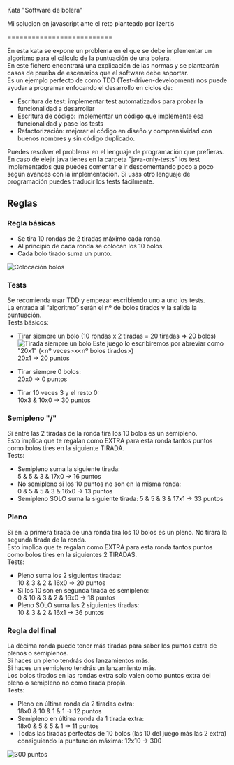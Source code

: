 Kata "Software de bolera"

Mi solucion en javascript ante el reto planteado por Izertis

==========================

En esta kata se expone un problema en el que se debe implementar un algoritmo para el cálculo de la puntuación de una bolera.  
En este fichero encontrará una explicación de las normas y se plantearán casos de prueba de escenarios que el software debe soportar.  
Es un ejemplo perfecto de como TDD (Test-driven-development) nos puede ayudar a programar enfocando el desarrollo en ciclos de:
* Escritura de test: implementar test automatizados para probar la funcionalidad a desarrollar
* Escritura de código: implementar un código que implemente esa funcionalidad y pase los tests
* Refactorización: mejorar el código en diseño y comprensividad con buenos nombres y sin código duplicado.

Puedes resolver el problema en el lenguaje de programación que prefieras.
En caso de elejir java tienes en la carpeta "java-only-tests" los test implementados que puedes comentar e ir descomentando poco a poco según avances con la implementación. Si usas otro lenguaje de programación puedes traducir los tests fácilmente.

## Reglas
### Regla básicas
* Se tira 10 rondas de 2 tiradas máximo cada ronda.
* Al principio de cada ronda se colocan los 10 bolos.
* Cada bolo tirado suma un punto.

![Colocación bolos](resources/img/bolos.png?raw=true "Bolos")

### Tests
Se recomienda usar TDD y empezar escribiendo uno a uno los tests.  
La entrada al “algoritmo” serán el nº de bolos tirados y la salida la puntuación.  
Tests básicos:
* Tirar siempre un bolo (10 rondas x 2 tiradas = 20 tiradas => 20 bolos)
![Tirada siempre un bolo](resources/img/tirada_todo_1.png?raw=true "Siempre un bolo")
Este juego lo escribiremos por abreviar como "20x1" (<nº veces>x<nº bolos tirados>)  
    20x1 -> 20 puntos

* Tirar siempre 0 bolos:  
    20x0 -> 0 puntos

* Tirar 10 veces 3 y el resto 0:  
    10x3 & 10x0 -> 30 puntos



### Semipleno "/"
Si entre las 2 tiradas de la ronda tira los 10 bolos es un semipleno.  
Esto implica que te regalan como EXTRA para esta ronda tantos puntos como bolos tires en la siguiente TIRADA.  
Tests:
* Semipleno suma la siguiente tirada:  
    5 & 5 & 3 & 17x0 -> 16 puntos
* No semipleno si los 10 puntos no son en la misma ronda:  
    0 & 5 & 5 & 3 & 16x0 -> 13 puntos
* Semipleno SOLO suma la siguiente tirada:
    5 & 5 & 3 & 17x1 -> 33 puntos


### Pleno
Si en la primera tirada de una ronda tira los 10 bolos es un pleno. No tirará la segunda tirada de la ronda.  
Esto implica que te regalan como EXTRA para esta ronda tantos puntos como bolos tires en la siguientes 2 TIRADAS.  
Tests:
* Pleno suma los 2 siguientes tiradas:  
    10 & 3 & 2 & 16x0 -> 20 puntos
* Si los 10 son en segunda tirada es semipleno:  
    0 & 10 & 3 & 2 & 16x0 -> 18 puntos
* Pleno SOLO suma las 2 siguientes tiradas:  
    10 & 3 & 2 & 16x1 -> 36 puntos

### Regla del final
La décima ronda puede tener más tiradas para saber los puntos extra de plenos o semiplenos.  
Si haces un pleno tendrás dos lanzamientos más.  
Si haces un semipleno tendrás un lanzamiento más.  
Los bolos tirados en las rondas extra solo valen como puntos extra del pleno o semipleno no como tirada propia.  
Tests:
* Pleno en última ronda da 2 tiradas extra:  
    18x0 & 10 & 1 & 1 -> 12 puntos
* Semipleno en última ronda da 1 tirada extra:  
    18x0 & 5 & 5 & 1 -> 11 puntos
* Todas las tiradas perfectas de 10 bolos (las 10 del juego más las 2 extra) consiguiendo la puntuación máxima:
    12x10 -> 300

    
![300 puntos](resources/img/300puntos.png?raw=true "300 puntos")